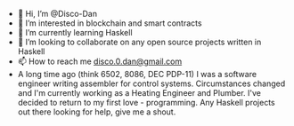 - 👋 Hi, I’m @Disco-Dan
- 👀 I’m interested in blockchain and smart contracts
- 🌱 I’m currently learning Haskell
- 💞️ I’m looking to collaborate on any open source projects written in Haskell
- 📫 How to reach me disco.0.dan@gmail.com
- A long time ago (think 6502, 8086, DEC PDP-11) I was a software engineer writing assembler for control systems.  Circumstances changed and I'm currently working as a Heating Engineer and Plumber. I've decided to return to my first love - programming. Any Haskell projects out there looking for help, give me a shout.
<!---
Disco-Dan/Disco-Dan is a ✨ special ✨ repository because its `README.md` (this file) appears on your GitHub profile.
You can click the Preview link to take a look at your changes.
--->
